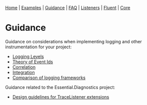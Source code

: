 [Home](../ReadMe.md) | [Examples](Examples.md) | [Guidance](Guidance.md) | [FAQ](FAQ.md) | [Listeners](Trace-Listeners.md) | [Fluent](Essential-Diagnostics-Fluent.md) | [Core](Essential-Diagnostics-Core.md)

# Guidance

Guidance on considerations when implementing logging and other instrumentation for your project:

* [Logging Levels](Logging-Levels.md)
* [Theory of Event Ids](Event-Ids.md)
* [Correlation](Correlation.md)
* [Integration](Integration.md)
* [Comparison of logging frameworks](Comparison.md)

Guidance related to the Essential.Diagnostics project:

* [Design guidelines for TraceListener extensions](TraceListener-Design-Guidelines.md)
